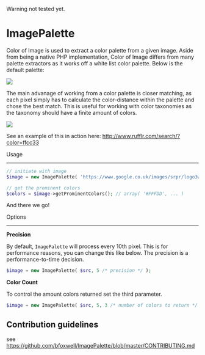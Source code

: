 Warning not tested yet.


ImagePalette
===============

Color of Image is used to extract a color palette from a given image. Aside from being a native PHP implementation, Color of Image differs from many palette extractors as it works off a white list color palette. Below is the default palette:

![](https://dl.dropbox.com/u/238502/Captured/RUf54.png)

The main advanage of working from a color palette is closer matching, as each pixel simply has to calculate the color-distance within the palette and chose the best match. This is useful for working with color taxonomies as the taxonomy should have a finite amount of colors.

![](https://dl.dropbox.com/u/238502/Captured/HphVw.png)

See an example of this in action here: http://www.rufflr.com/search/?color=ffcc33

Usage
__________

```PHP
// initiate with image
$image = new ImagePalette( 'https://www.google.co.uk/images/srpr/logo3w.png' );

// get the prominent colors
$colors = $image->getProminentColors(); // array( '#FFFDD', ... )
```

And there we go!

Options
__________

**Precision**

By default, `ImagePalette` will process every 10th pixel. This is for performance reasons, you can change this like below. The precision is a performance-to-time decision.

```PHP
$image = new ImagePalette( $src, 5 /* precision */ );
```

**Color Count**

To control the amount colors returned set the third parameter.

```PHP
$image = new ImagePalette( $src, 5, 3 /* number of colors to return */ );
```

## Contribution guidelines ##

see https://github.com/bfoxwell/ImagePalette/blob/master/CONTRIBUTING.md